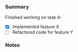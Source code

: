 ### Summary <!-- Please provide an overview of the changes made -->

Finished working on task A:

-   [x] Implemented feature X
-   [ ] Refactored code for feature Y

### Notes <!-- Any notes for fellow developers who might be affected by these changes -->
